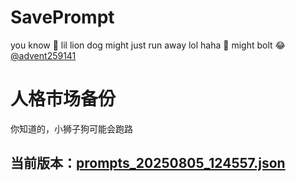 # SavePrompt
you know 🫠 lil lion dog might just run away lol
haha 🐶 might bolt 😂 [@advent259141](https://github.com/advent259141)

# 人格市场备份
你知道的，小狮子狗可能会跑路

## 当前版本：[prompts_20250805_124557.json](https://github.com/Larch-C/SavePrompt/blob/main/prompts_20250805_124557.json)
